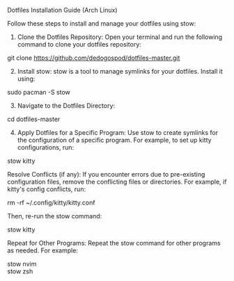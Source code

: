 Dotfiles Installation Guide (Arch Linux)

Follow these steps to install and manage your dotfiles using stow:

1. Clone the Dotfiles Repository: Open your terminal and run the following command to clone your dotfiles repository:

git clone https://github.com/dedogospod/dotfiles-master.git

2. Install stow: stow is a tool to manage symlinks for your dotfiles. Install it using:

sudo pacman -S stow

3. Navigate to the Dotfiles Directory:

cd dotfiles-master

4. Apply Dotfiles for a Specific Program: Use stow to create symlinks for the configuration of a specific program. For example, to set up kitty configurations, run:

stow kitty

Resolve Conflicts (if any): If you encounter errors due to pre-existing configuration files, remove the conflicting files or directories. For example, if kitty's config conflicts, run:

rm -rf ~/.config/kitty/kitty.conf

Then, re-run the stow command:

stow kitty

Repeat for Other Programs: Repeat the stow command for other programs as needed. For example:

stow nvim                                                                                        
stow zsh

